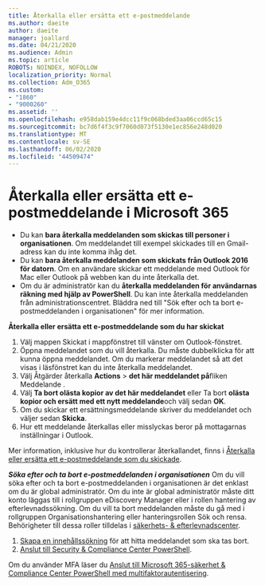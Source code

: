 ```yaml
---
title: Återkalla eller ersätta ett e-postmeddelande
ms.author: daeite
author: daeite
manager: joallard
ms.date: 04/21/2020
ms.audience: Admin
ms.topic: article
ROBOTS: NOINDEX, NOFOLLOW
localization_priority: Normal
ms.collection: Adm_O365
ms.custom:
- "1860"
- "9000260"
ms.assetid: ''
ms.openlocfilehash: e958dab159e4dcc11f9c068bded3aa06ccd65c15
ms.sourcegitcommit: bc7d6f4f3c9f7060d073f5130e1ec856e248d020
ms.translationtype: MT
ms.contentlocale: sv-SE
ms.lasthandoff: 06/02/2020
ms.locfileid: "44509474"
---
```

# <a name="recall-or-replace-an-email-message-in-microsoft-365"></a>Återkalla eller ersätta ett e-postmeddelande i Microsoft 365

- Du kan **bara återkalla meddelanden som skickas till personer i organisationen**. Om meddelandet till exempel skickades till en Gmail-adress kan du inte komma ihåg det.
- Du kan **bara återkalla meddelanden som skickats från Outlook 2016 för datorn**. Om en användare skickar ett meddelande med Outlook för Mac eller Outlook på webben kan du inte återkalla det.
- Om du är administratör kan du **återkalla meddelanden för användarnas räkning med hjälp av PowerShell**. Du kan inte återkalla meddelanden från administrationscentret. Bläddra ned till "Sök efter och ta bort e-postmeddelanden i organisationen" för mer information.

**Återkalla eller ersätta ett e-postmeddelande som du har skickat**

1. Välj mappen Skickat i mappfönstret till vänster om Outlook-fönstret.
2. Öppna meddelandet som du vill återkalla. Du måste dubbelklicka för att kunna öppna meddelandet. Om du markerar meddelandet så att det visas i läsfönstret kan du inte återkalla meddelandet.
3. Välj Åtgärder återkalla **Actions**  >  **det här meddelandet på**fliken Meddelande .
4. Välj **Ta bort olästa kopior av det här meddelandet** eller Ta bort **olästa kopior och ersätt med ett nytt meddelande**och välj sedan **OK**.
5. Om du skickar ett ersättningsmeddelande skriver du meddelandet och väljer sedan **Skicka**.
6. Hur ett meddelande återkallas eller misslyckas beror på mottagarnas inställningar i Outlook.

Mer information, inklusive hur du kontrollerar återkallandet, finns i [Återkalla eller ersätta ett e-postmeddelande som du skickade](https://support.office.com/article/35027f88-d655-4554-b4f8-6c0729a723a0).

***Söka efter och ta bort e-postmeddelanden i organisationen*** Om du vill söka efter och ta bort e-postmeddelanden i organisationen är det enklast om du är global administratör. Om du inte är global administratör måste ditt konto läggas till i rollgruppen eDiscovery Manager eller i rollen hantering av efterlevnadssökning. Om du vill ta bort meddelanden måste du gå med i rollgruppen Organisationshantering eller hanteringsrollen Sök och rensa. Behörigheter till dessa roller tilldelas i [säkerhets- & efterlevnadscenter](https://protection.office.com/).

1. [Skapa en innehållssökning](https://docs.microsoft.com/microsoft-365/compliance/content-search) för att hitta meddelandet som ska tas bort.
2. [Anslut till Security & Compliance Center PowerShell](https://docs.microsoft.com/powershell/exchange/office-365-scc/connect-to-scc-powershell/connect-to-scc-powershell?view=exchange-ps). 

Om du använder MFA läser du [Anslut till Microsoft 365-säkerhet & Compliance Center PowerShell med multifaktorautentisering](https://docs.microsoft.com/powershell/exchange/office-365-scc/connect-to-scc-powershell/mfa-connect-to-scc-powershell?view=exchange-ps). 
